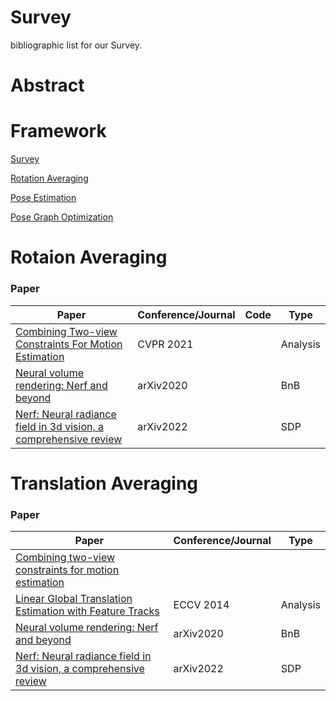 # Survey 
bibliographic list for our Survey.

# Abstract

# Framework
[Survey](#survey)

[Rotation Averaging](#rotation-averaging)

[Pose Estimation](#pose-estimation)

[Pose Graph Optimization](#pose-graph-optimization)

# Rotaion Averaging
### Paper
| **Paper**                                                                                                                                         | **Conference/Journal** | **Code** | **Type** |
|---------------------------------------------------------------------------------------------------------------------------------------------------|------------------------|----------|----------|
| [Combining Two-view Constraints For Motion Estimation](https://ieeexplore.ieee.org/document/990963)                                               | CVPR 2021              |          | Analysis |
| [Neural volume rendering: Nerf and beyond](https://arxiv.org/abs/2101.05204)                                                                      | arXiv2020              |          | BnB      |
| [Nerf: Neural radiance field in 3d vision, a comprehensive review](https://arxiv.org/abs/2210.00379)                                              | arXiv2022              |          | SDP      |

# Translation Averaging
### Paper
| **Paper**                                                                                                                                         | **Conference/Journal** | **Type** |
|---------------------------------------------------------------------------------------------------------------------------------------------------|------------------------|----------|
| [Combining two-view constraints for motion estimation]()
| [Linear Global Translation Estimation with Feature Tracks](https://arxiv.org/abs/1503.01832)                                                      | ECCV 2014              |Analysis |
| [Neural volume rendering: Nerf and beyond](https://arxiv.org/abs/2101.05204)                                                                      | arXiv2020             |BnB       |
| [Nerf: Neural radiance field in 3d vision, a comprehensive review](https://arxiv.org/abs/2210.00379)                                              | arXiv2022              |SDP       |



